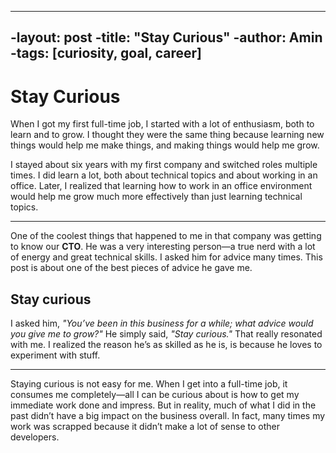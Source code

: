 ----
-layout: post
-title: "Stay Curious"
-author: Amin
-tags: [curiosity, goal, career]
----

# Stay Curious

When I got my first full-time job, I started with a lot of enthusiasm, both to learn and to grow. I thought they were the same thing because learning new things would help me make things, and making things would help me grow.

I stayed about six years with my first company and switched roles multiple times. I did learn a lot, both about technical topics and about working in an office. Later, I realized that learning how to work in an office environment would help me grow much more effectively than just learning technical topics.

---

One of the coolest things that happened to me in that company was getting to know our **CTO**. He was a very interesting person—a true nerd with a lot of energy and great technical skills. I asked him for advice many times. This post is about one of the best pieces of advice he gave me.

## Stay curious

I asked him, *"You’ve been in this business for a while; what advice would you give me to grow?"* He simply said, *"Stay curious."* That really resonated with me. I realized the reason he’s as skilled as he is, is because he loves to experiment with stuff.

---

Staying curious is not easy for me. When I get into a full-time job, it consumes me completely—all I can be curious about is how to get my immediate work done and impress. But in reality, much of what I did in the past didn’t have a big impact on the business overall. In fact, many times my work was scrapped because it didn’t make a lot of sense to other developers.